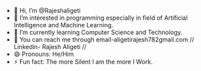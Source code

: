 - 👋 Hi, I’m @Rajeshaligeti
- 👀 I’m interested in programming especially in field of Artificial Intelligence and Machine Learning.
- 🌱 I’m currently learning Computer Science and Technology.
- 💞️ You can reach me through email-aligetirajesh782gmail.com // Linkedin- Rajesh Aligeti // 
- 😄 Pronouns: He/Him
- ⚡ Fun fact: The more Silent I am the more I Work.

<!---
Rajeshaligeti/Rajeshaligeti is a ✨ special ✨ repository because its `README.md` (this file) appears on your GitHub profile.
You can click the Preview link to take a look at your changes.
--->
